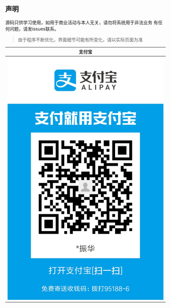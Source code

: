 ## 声明

源码只供学习使用，如用于商业活动与本人无关，请勿将系统用于非法业务
有任何问题，请发issues联系。


> 由于程序不断优化，界面细节可能有所变化，请以实际页面为准



| 支付宝 |
| :------: |
| ![alipay](alipay.jpg)
